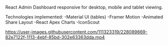 React Admin Dashboard responsive for desktop, mobile and tablet viewing.

Technologies implemented: 
-Material UI (tables)
-Framer Motion
-Animated Share Layout
-React Apex Charts
-IconScout


https://user-images.githubusercontent.com/111323319/228089869-82e7122f-1113-4ebf-85bd-302e63363dda.mp4

